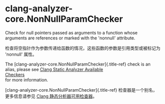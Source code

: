 # clang-analyzer-core.NonNullParamChecker

Check for null pointers passed as arguments to a function whose  
arguments are references or marked with the 'nonnull' attribute.

检查将空指针作为参数传递给函数的情况，这些函数的参数是引用类型或被标记为 'nonnull' 属性。

The [clang-analyzer-core.NonNullParamChecker]{.title-ref} check is an  
alias, please see [Clang Static Analyzer Available  
Checkers](https://clang.llvm.org/docs/analyzer/checkers.html#core-nonnullparamchecker)  
for more information.

[clang-analyzer-core.NonNullParamChecker]{.title-ref} 检查器是一个别名，更多信息请参见 [Clang 静态分析器可用检查器](https://clang.llvm.org/docs/analyzer/checkers.html#core-nonnullparamchecker)。
